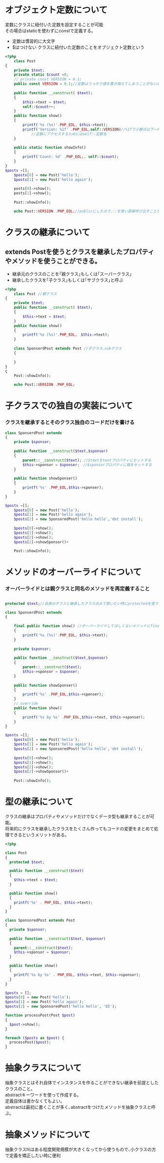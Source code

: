 # オブジェクト定数について

変数にクラスに紐付いた定数を設定することが可能  
その場合はstaticを使わずにconstで定義する｡  
- 定数は慣習的に大文字
- $はつけない
クラスに紐付いた定数のことをオブジェクト定数という
```php
<?php    
    class Post
{	   
    private $text; 
    private static $count =0;
    // private const VERSION = 0.1;
    public const VERSION = 0.1;//定数はうっかり値を書き換えてしまうことがないのでpublicにすることができる
    
    public function __construct( $text);
    { 
    	$this->text = $text;
        self::$count++;
    }
    public function show()
    {
        printf('%s (%s)'.PHP_EOL, $this->text);
        printf('Version: %1f' .PHP_EOL,self::VERSION)//%1fで小数点以下一桁まで表示するという意味
            //定数にアクセスするためにはself::定数名
    }
    
    public static function showInfo() 
    {
        printf('Count: %d' .PHP_EOL;, self::$count);
    }
}   
$posts =[];	
	$posts[0] = new Post('hello');
	$posts[1] = new Post('hello again');
	
	posts[0]->show();
	posts[1]->show();
    
    Post::showInfo();

	echo Post::VERSION .PHP_EOL;//publicにしたので､::を使い直接呼び出すことが可能になる
```

# クラスの継承について
## extends Postを使うとクラスを継承したプロパティやメソッドを使うことができる｡
- 継承元のクラスのことを｢親クラス｣もしくは｢スーパークラス｣
- 継承したクラスを｢子クラス｣もしくは｢サブクラス｣と呼ぶ
```php
<?php    
    class Post //親クラス
{	   
    private $text; 
    public function __construct( $text);
    { 
    	$this->text = $text;
    }
    public function show()　
    {
        printf('%s (%s)'.PHP_EOL,　$this->text);
    }
    
    class SponserdPost extends Post //子クラス､subクラス
    {
        
	}   
}
ç
    Post::showInfo();

	echo Post::VERSION .PHP_EOL;
```

# 子クラスでの独自の実装について
### クラスを継承するとそのクラス独自のコードだけを書ける
```php
class SponserdPost extends 
{
	private $sponsor;
    
    public function __construct($text,$sponsor)
    {
        parent::__construct($text); //$textをtextプロパティにセットする
        $this->sponsor = $sponser;　//$sponsorプロパティに値をセットする
    }
    
    public function showSponser()
    {
        printf('%s' .PHP_EOL,$this->sponser);
    }
}   

$posts =[];	
	$posts[0] = new Post('hello');
	$posts[1] = new Post('hello again');
	$posts[2] = new SponsoredPost('hello hello','dot install');
	
	$posts[0]->show();
	$posts[1]->show();
	$posts[2]->show();
	$posts[2]->showSponsor()+
    
    Post::showInfo();
```
# メソッドのオーバーライドについて
### オーバーライドとは親クラスと同名のメソッドを再定義すること
```php

protected $text;//自身のクラスと継承したクラスのみで使いたい時にprotectedを使う

class SponserdPost extends 
{
    
    final public function show() //オーバーライドしてほしくないメソッドにfinalというキーワードをアクセス修飾子の前に書く
    {
        printf('%s (%s)'.PHP_EOL, $this->text);
    }
    
	private $sponsor;
    
    public function __construct($text,$sponsor)
    {
        parent::__construct($text); 
        $this->sponsor = $sponser;
    }
    
    public function showSponser()
    {
        printf('%s' .PHP_EOL,$this->sponser);
    }
    // override
    public function show()
    {
        printf('%s by %s' .PHP_EOL,$this->text, $this->sponser);
    }
}   

$posts =[];	
	$posts[0] = new Post('hello');
	$posts[1] = new Post('hello again');
	$posts[2] = new SponsoredPost('hello hello','dot install');
	
	$posts[0]->show();
	$posts[1]->show();
	$posts[2]->show();
	$posts[2]->showSponsor()+
    
    Post::showInfo();
```

# 型の継承について
クラスの継承はプロパティやメソッドだけでなくデータ型も継承することが可能｡  
将来的にクラスを継承したクラスをたくさん作ってもコードの変更をまとめて処理できるというメリットがある｡
```php
<?php

class Post
{
  protected $text;

  public function __construct($text)
  {
    $this->text = $text;
  }

  public function show()
  {
    printf('%s' . PHP_EOL, $this->text);
  }
}

class SponsoredPost extends Post
{
  private $sponsor;
  
  public function __construct($text, $sponsor)
  {
    parent::__construct($text);
    $this->sponsor = $sponsor;
  }

  public function show()
  {
    printf('%s by %s' . PHP_EOL, $this->text, $this->sponsor);
  }
}

$posts = [];
$posts[0] = new Post('hello');
$posts[1] = new Post('hello again');
$posts[2] = new SponsoredPost('hello hello', 'DI');

function processPost(Post $post)
{
  $post->show();
}

foreach ($posts as $post) {
  processPost($post);
}
```

# 抽象クラスについて
抽象クラスとはそれ自体でインスタンスを作ることができない継承を前提としたクラスのこと｡  
abstractキーワードを使って作成する｡  
定義自体は書かなくてもよい｡  
abstractは最初に書くことが多く､abstractをつけたメソッドを抽象クラスと呼ぶ｡

# 抽象メソッドについて
抽象クラスh\はある程度開発規模が大きくなってから使うもので､小クラスの方で定義を矯正したい時に便利
